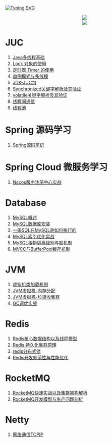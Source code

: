 [![Typing SVG](https://readme-typing-svg.herokuapp.com?font=Fira+Code&weight=900&size=90&duration=5002&pause=1000&center=true&width=1800&height=160&lines=Good+Good+Study+and+Day+Day+Up)](https://git.io/typing-svg)
<!--
**Achuan-2/Achuan-2** is a ✨ _special_ ✨ repository because its `README.md` (this file) appears on your GitHub profile.

Here are some ideas to get you started:

- 🔭 I’m currently working on ...
- 🌱 I’m currently learning ...
- 👯 I’m looking to collaborate on ...
- 🤔 I’m looking for help with ...
- 💬 Ask me about ...
- 📫 How to reach me: ...
- 😄 Pronouns: ...
- ⚡ Fun fact: ...
-->

<div align="center">
    <img  src="https://github-readme-streak-stats.herokuapp.com/?user=an-1024" />
</div>


<div align="center"><img src="https://cdn.jsdelivr.net/gh/an-1024/an-1024/assets/github-contribution-grid-snake.svg" /></div>

# JUC
1. [Java多线程基础](https://github.com/an-1024/JUC/blob/master/createThread/src/main/resources/notes/1.Java%E5%A4%9A%E7%BA%BF%E7%A8%8B%E5%9F%BA%E7%A1%80.md)
2. [Lock 对象的使用](https://github.com/an-1024/JUC/blob/master/lockThread/src/main/resources/note/1.Lock%E5%AF%B9%E8%B1%A1%E7%9A%84%E4%BD%BF%E7%94%A8.md)
3. [定时器 Timer 的使用](https://github.com/an-1024/JUC/blob/master/lockThread/src/main/resources/note/2.%E5%AE%9A%E6%97%B6%E5%99%A8Timer%E7%9A%84%E4%BD%BF%E7%94%A8.md)
4. [单例模式与多线程](https://github.com/an-1024/JUC/blob/master/lockThread/src/main/resources/note/3.%E5%8D%95%E4%BE%8B%E6%A8%A1%E5%BC%8F%E4%B8%8E%E5%A4%9A%E7%BA%BF%E7%A8%8B.md)
5. [JDK-JUC包](https://github.com/an-1024/JUC/blob/master/lockThread/src/main/resources/note/4.JDK-JUC%E5%8C%85.md)
6. [Synchronized关键字解析及其验证](https://github.com/an-1024/JUC/blob/master/synchronizedThread/src/main/resources/note/1.Synchronized%E5%85%B3%E9%94%AE%E5%AD%97%E8%A7%A3%E6%9E%90%E5%8F%8A%E5%85%B6%E9%AA%8C%E8%AF%81.md)
7. [volatile关键字解析及其验证](https://github.com/an-1024/JUC/blob/master/volatileThread/src/main/resources/note/1.volatile%E5%85%B3%E9%94%AE%E5%AD%97%E8%A7%A3%E6%9E%90%E5%8F%8A%E5%85%B6%E9%AA%8C%E8%AF%81.md)
8. [线程间通信](https://github.com/an-1024/JUC/blob/master/threadCommunication/src/main/resources/note/1.%E7%BA%BF%E7%A8%8B%E9%97%B4%E9%80%9A%E4%BF%A1.md)
9. [线程池](https://github.com/an-1024/JUC/blob/master/threadpool/src/main/resources/note/1.%E7%BA%BF%E7%A8%8B%E6%B1%A0.md)
# Spring 源码学习
1. [Spring源码笔记](https://github.com/an-1024/SpringFamily_St/blob/master/Spring_St/spring-framework-5.2.x/spring-azh-example/src/main/resources/note/1.Spring%E6%BA%90%E7%A0%81%E7%AC%94%E8%AE%B0.md)

# Spring Cloud 微服务学习
1. [Nacos服务注册中心实战](https://github.com/an-1024/SpringFamily_St/blob/master/SpringCloud_St/nacos/record/note/1.Nacos%E6%9C%8D%E5%8A%A1%E6%B3%A8%E5%86%8C%E4%B8%AD%E5%BF%83%E5%AE%9E%E6%88%98.md)

# Database
1. [MySQL概述](https://github.com/an-1024/Database/blob/master/mysql/src/main/resources/note/1.MySQL%E6%A6%82%E8%BF%B0.md)
2. [MySQL数据库安装](https://github.com/an-1024/Database/blob/master/mysql/src/main/resources/note/2.MySQL%E6%95%B0%E6%8D%AE%E5%BA%93%E5%AE%89%E8%A3%85.md)
3. [一条SQL在MySQL是如何执行的](https://github.com/an-1024/Database/blob/master/mysql/src/main/resources/note/3.%E4%B8%80%E6%9D%A1SQL%E5%9C%A8MySQL%E6%98%AF%E5%A6%82%E4%BD%95%E6%89%A7%E8%A1%8C%E7%9A%84.md)
4. [MySQL索引优化实战](https://github.com/an-1024/Database/blob/master/mysql/src/main/resources/note/4.MySQL%E7%B4%A2%E5%BC%95%E4%BC%98%E5%8C%96%E5%AE%9E%E6%88%98.md)
5. [MySQL事物隔离级别与锁机制](https://github.com/an-1024/Database/blob/master/mysql/src/main/resources/note/5.MySQL%E4%BA%8B%E7%89%A9%E9%9A%94%E7%A6%BB%E7%BA%A7%E5%88%AB%E4%B8%8E%E9%94%81%E6%9C%BA%E5%88%B6.md)
6. [MVCC与BufferPool缓存机制](https://github.com/an-1024/Database/blob/master/mysql/src/main/resources/note/6.MVCC%E4%B8%8EBufferPool%E7%BC%93%E5%AD%98%E6%9C%BA%E5%88%B6.md)

# JVM
1. [虚拟机类加载机制](https://github.com/an-1024/JUC/blob/master/jvm/src/main/resources/note/1.%E8%99%9A%E6%8B%9F%E6%9C%BA%E7%B1%BB%E5%8A%A0%E8%BD%BD%E6%9C%BA%E5%88%B6.md)
2. [JVM虚拟机-内存分配](https://github.com/an-1024/JUC/blob/master/jvm/src/main/resources/note/2.JVM%E8%99%9A%E6%8B%9F%E6%9C%BA-%E5%86%85%E5%AD%98%E5%88%86%E9%85%8D.md)
3. [JVM虚拟机-垃圾收集器](https://github.com/an-1024/JUC/blob/master/jvm/src/main/resources/note/3.JVM%E8%99%9A%E6%8B%9F%E6%9C%BA-%E5%9E%83%E5%9C%BE%E6%94%B6%E9%9B%86%E5%99%A8.md)
4. [GC调优实战](https://github.com/an-1024/JUC/blob/master/jvm/src/main/resources/note/4.GC%E8%B0%83%E4%BC%98%E5%AE%9E%E6%88%98.md)

# Redis
1. [Redis核心数据结构以及线程模型]([https://github.com/an-1024/Middleware_St/blob/master/redis/src/main/resources/note/1.Redis%E6%A0%B8%E5%BF%83%E6%95%B0%E6%8D%AE%E7%BB%93%E6%9E%84.md](https://github.com/an-1024/Middleware_St/blob/master/redis/src/main/resources/note/1.Redis%E6%A0%B8%E5%BF%83%E6%95%B0%E6%8D%AE%E7%BB%93%E6%9E%84%E4%BB%A5%E5%8F%8A%E7%BA%BF%E7%A8%8B%E6%A8%A1%E5%9E%8B.md))
2. [Redis 持久化集群原理](https://github.com/an-1024/Middleware_St/blob/master/redis/src/main/resources/note/2.Redis%20%E6%8C%81%E4%B9%85%E5%8C%96%E9%9B%86%E7%BE%A4%E5%8E%9F%E7%90%86.md)
3. [redis分布式锁](https://github.com/an-1024/Middleware_St/blob/master/redis/src/main/resources/note/3.redis%E5%88%86%E5%B8%83%E5%BC%8F%E9%94%81.md)
4. [Redis开发规范性与性能优化](https://github.com/an-1024/Middleware_St/blob/master/redis/src/main/resources/note/4.Redis%E5%BC%80%E5%8F%91%E8%A7%84%E8%8C%83%E6%80%A7%E4%B8%8E%E6%80%A7%E8%83%BD%E4%BC%98%E5%8C%96.md)

# RocketMQ
1. [RocketMQ快速实战以及集群架构解析](https://github.com/an-1024/Middleware_St/blob/9fb778be7f/rocketMq/RocketMQAPI/src/main/resources/note/1.RocketMQ%E5%BF%AB%E9%80%9F%E5%AE%9E%E6%88%98%E4%BB%A5%E5%8F%8A%E9%9B%86%E7%BE%A4%E6%9E%B6%E6%9E%84%E8%A7%A3%E6%9E%90.md)
2. [RocketMQ开发模型与生产问题剖析](https://github.com/an-1024/Middleware_St/blob/master/rocketMq/RocketMQAPI/src/main/resources/note/2.RocketMQ%E5%BC%80%E5%8F%91%E6%A8%A1%E5%9E%8B%E4%B8%8E%E7%94%9F%E4%BA%A7%E9%97%AE%E9%A2%98%E5%89%96%E6%9E%90.md)

# Netty
1. [网络通信TCPIP](https://github.com/an-1024/Middleware_St/blob/master/netty/src/main/resources/note/1.%E7%BD%91%E7%BB%9C%E9%80%9A%E4%BF%A1TCPIP.md)


